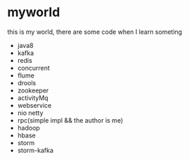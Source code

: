 # myworld
this is my world, there are some code when I learn someting
- java8
- kafka
- redis
- concurrent
- flume
- drools
- zookeeper
- activityMq
- webservice
- nio netty
- rpc(simple impl && the author is me)
- hadoop
- hbase 
- storm
- storm-kafka
